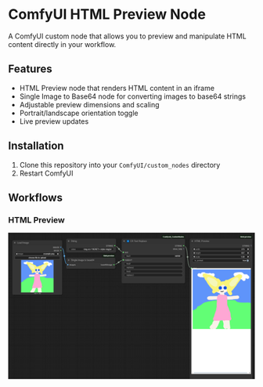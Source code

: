 # ComfyUI HTML Preview Node

A ComfyUI custom node that allows you to preview and manipulate HTML content directly in your workflow.

## Features

- HTML Preview node that renders HTML content in an iframe
- Single Image to Base64 node for converting images to base64 strings
- Adjustable preview dimensions and scaling
- Portrait/landscape orientation toggle
- Live preview updates

## Installation

1. Clone this repository into your `ComfyUI/custom_nodes` directory
2. Restart ComfyUI

## Workflows

### HTML Preview

![](./image.png)





